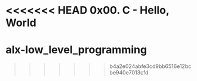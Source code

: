 <<<<<<< HEAD
0x00.  C - Hello, World
=======
# alx-low_level_programming
>>>>>>> b4a2e024abfe3cd9bb6516e12bcbe940e7013cfd
